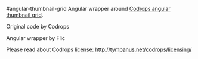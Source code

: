 #angular-thumbnail-grid
Angular wrapper around [Codrops angular thumbnail grid](http://tympanus.net/codrops/?p=14530https://github.com/username/repo/blob/branch/docs/more_words.md).

Original code by Codrops

Angular wrapper by Flic

Please read about Codrops license: http://tympanus.net/codrops/licensing/